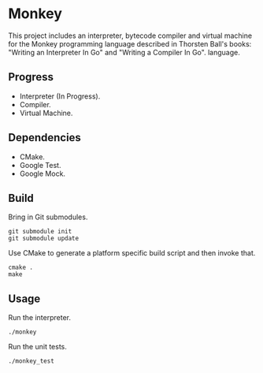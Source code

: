# Monkey
This project includes an interpreter, bytecode compiler and virtual machine for the Monkey programming language described in Thorsten Ball's books: "Writing an Interpreter In Go" and "Writing a Compiler In Go".
 language.
## Progress
* Interpreter (In Progress).
* Compiler.
* Virtual Machine.
## Dependencies
* CMake.
* Google Test.
* Google Mock.
## Build
Bring in Git submodules.
```
git submodule init
git submodule update
```
Use CMake to generate a platform specific build script and then invoke that.
```
cmake .
make
```
## Usage
Run the interpreter.
```
./monkey
```
Run the unit tests.
```
./monkey_test
```
